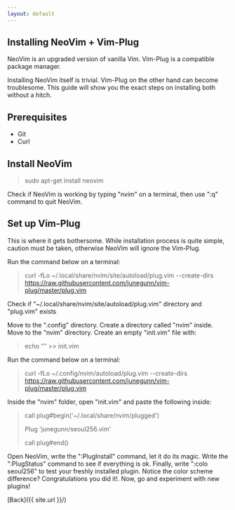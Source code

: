 ```yaml
---
layout: default
---
```


## Installing NeoVim + Vim-Plug

NeoVim is an upgraded version of vanilla Vim. Vim-Plug is a compatible package manager.

Installing NeoVim itself is trivial. Vim-Plug on the other hand can become troublesome. This guide will show you the exact steps on installing both without a hitch.

## Prerequisites

* Git
* Curl

## Install NeoVim

> sudo apt-get install neovim

Check if NeoVim is working by typing "nvim" on a terminal, then use ":q" command to quit NeoVim.

## Set up Vim-Plug

This is where it gets bothersome. While installation process is quite simple, caution must be taken, otherwise NeoVim will ignore the Vim-Plug.

Run the command below on a terminal:

>curl -fLo ~/.local/share/nvim/site/autoload/plug.vim --create-dirs \
>    https://raw.githubusercontent.com/junegunn/vim-plug/master/plug.vim

Check if "~/.local/share/nvim/site/autoload/plug.vim" directory and "plug.vim" exists

Move to the ".config" directory. Create a directory called "nvim" inside. Move to the "nvim" directory. Create an empty "init.vim" file with:

>echo "" >> init.vim

Run the command below on a terminal:

>curl -fLo ~/.config/nvim/autoload/plug.vim --create-dirs \
>    https://raw.githubusercontent.com/junegunn/vim-plug/master/plug.vim

Inside the "nvim" folder, open "init.vim" and paste the following inside:

>call plug#begin('~/.local/share/nvim/plugged')
>
>Plug 'junegunn/seoul256.vim'
>
>call plug#end()

Open NeoVim, write the ":PlugInstall" command, let it do its magic. Write the ":PlugStatus" command to see if everything is ok. Finally, write ":colo seoul256" to test your freshly installed plugin. Notice the color scheme difference? Congratulations you did it!. Now, go and experiment with new plugins!


[Back]({{ site.url }}/)
